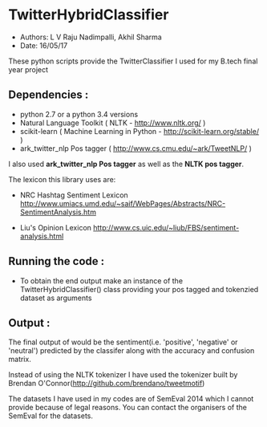 # TwitterHybridClassifier

 - Authors: L V Raju Nadimpalli, Akhil Sharma
 - Date: 16/05/17

These python scripts provide the TwitterClassifier I used for my B.tech final year project

## Dependencies :
- python 2.7 or a python 3.4 versions
- Natural Language Toolkit ( NLTK - http://www.nltk.org/ ) 
- scikit-learn ( Machine Learning in Python - http://scikit-learn.org/stable/ )
- ark_twitter_nlp Pos tagger ( http://www.cs.cmu.edu/~ark/TweetNLP/ )

I also used **ark_twitter_nlp Pos tagger** as well as the **NLTK pos tagger**. 

The lexicon this library uses are:

  - NRC Hashtag Sentiment Lexicon http://www.umiacs.umd.edu/~saif/WebPages/Abstracts/NRC-SentimentAnalysis.htm

  - Liu's Opinion Lexicon http://www.cs.uic.edu/~liub/FBS/sentiment-analysis.html

## Running the code :
- To obtain the end output make an instance of the TwitterHybridClassifier() class providing your pos tagged and tokenzied dataset as arguments

## Output :
The final output of would be the sentiment(i.e. 'positive', 'negative' or 'neutral') predicted by the classifer along with the accuracy and confusion matrix.

Instead of using the NLTK tokenizer I have used the tokenizer built by Brendan O'Connor(http://github.com/brendano/tweetmotif)

The datasets I have used in my codes are of SemEval 2014 which I cannot provide because of legal reasons. You can contact the organisers of the SemEval for the datasets.




